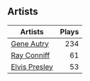 ## Artists
Artists | Plays 
----- | -----: 
[Gene Autry](/artists/gene-autry-1800) | 234
[Ray Conniff](/artists/ray-conniff-104848) | 61
[Elvis Presley](/artists/elvis-presley-1014) | 53


